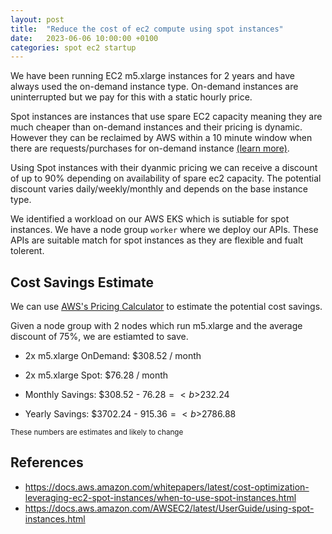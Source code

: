 ```yaml
---
layout: post
title:  "Reduce the cost of ec2 compute using spot instances"
date:   2023-06-06 10:00:00 +0100
categories: spot ec2 startup
---
```


We have been running EC2 m5.xlarge instances for 2 years and have always used the on-demand instance type. On-demand instances are uninterrupted but we pay for this with a static hourly price. 

Spot instances are instances that use spare EC2 capacity meaning they are much cheaper than on-demand instances and their pricing is dynamic. However they can be reclaimed by AWS within a 10 minute window when there are requests/purchases for on-demand instance [(learn more)](https://docs.aws.amazon.com/AWSEC2/latest/UserGuide/using-spot-instances.html).

Using Spot instances with their dyanmic pricing we can receive a discount of up to 90% depending on availability of spare ec2 capacity. The potential discount varies daily/weekly/monthly and depends on the base instance type.

We identified a workload on our AWS EKS which is sutiable for spot instances. We have a node group `worker` where we deploy our APIs. These APIs are suitable match for spot instances as they are flexible and fualt tolerent.


## Cost Savings Estimate

We can use [AWS's Pricing Calculator](https://calculator.aws/#/) to estimate the potential cost savings.

Given a node group with 2 nodes which run m5.xlarge and the average discount of 75%, we are estiamted to save.

- 2x m5.xlarge OnDemand: $308.52 / month
- 2x m5.xlarge Spot: $76.28 / month

- Monthly Savings: $308.52 - $76.28 = <b>$232.24</b>
- Yearly Savings: $3702.24 - $915.36 = <b>$2786.88</b>

<small>These numbers are estimates and likely to change</small>


## References

- <a href="https://docs.aws.amazon.com/whitepapers/latest/cost-optimization-leveraging-ec2-spot-instances/when-to-use-spot-instances.html">https://docs.aws.amazon.com/whitepapers/latest/cost-optimization-leveraging-ec2-spot-instances/when-to-use-spot-instances.html</a>
- <a href="https://docs.aws.amazon.com/AWSEC2/latest/UserGuide/using-spot-instances.html">https://docs.aws.amazon.com/AWSEC2/latest/UserGuide/using-spot-instances.html</a>
